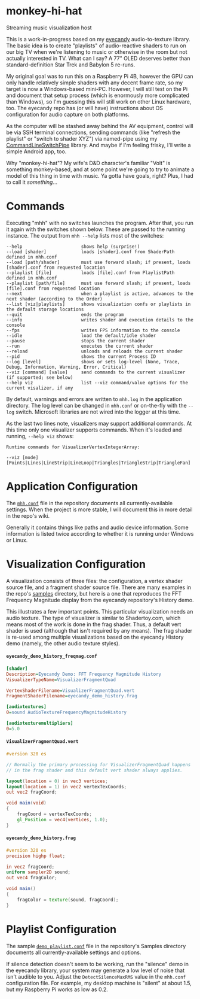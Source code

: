 # monkey-hi-hat
Streaming music visualization host

This is a work-in-progress based on my [eyecandy](https://github.com/MV10/eyecandy) audio-to-texture library. The basic idea is to create "playlists" of audio-reactive shaders to run on our big TV when we're listening to music or otherwise in the room but not actually interested in TV. What can I say? A 77" OLED deserves better than standard-definition Star Trek and Babylon 5 re-runs.

My original goal was to run this on a Raspberry Pi 4B, however the GPU can only handle relatively simple shaders with any decent frame rate, so my target is now a Windows-based mini-PC. However, I will still test on the Pi and document that setup process (which is enormously more complicated than Windows), so I'm guessing this will still work on other Linux hardware, too. The eyecandy repo has (or will have) instructions about OS configuration for audio capture on both platforms.

As the computer will be stashed away behind the AV equipment, control will be via SSH terminal connections, sending commands (like "refresh the playlist" or "switch to shader XYZ") via named-pipe using my [CommandLineSwitchPipe](https://github.com/MV10/CommandLineSwitchPipe) library. And maybe if I'm feeling frisky, I'll write a simple Android app, too.

Why "monkey-hi-hat"? My wife's D&D character's familiar "Volt" is something monkey-based, and at some point we're going to try to animate a model of this thing in time with music. Ya gotta have goals, right? Plus, I had to call it _something_...

# Commands

Executing "mhh" with no switches launches the program. After that, you run it again with the switches shown below. These are passed to the running instance. The output from `mhh --help` lists most of the switches:

```
--help                      shows help (surprise!)
--load [shader]             loads [shader].conf from ShaderPath defined in mhh.conf
--load [path/shader]        must use forward slash; if present, loads [shader].conf from requested location
--playlist [file]           loads [file].conf from PlaylistPath defined in mhh.conf
--playlist [path/file]      must use forward slash; if present, loads [file].conf from requested location
--next                      when a playlist is active, advances to the next shader (according to the Order)
--list [viz|playlists]      shows visualization confs or playlists in the default storage locations
--quit                      ends the program
--info                      writes shader and execution details to the console
--fps                       writes FPS information to the console
--idle                      load the default/idle shader
--pause                     stops the current shader
--run                       executes the current shader
--reload                    unloads and reloads the current shader
--pid                       shows the current Process ID
--log [level]               shows or sets log-level (None, Trace, Debug, Information, Warning, Error, Critical)
--viz [command] [value]     send commands to the current visualizer (if supported; see below)
--help viz                  list --viz command/value options for the current visalizer, if any
```

By default, warnings and errors are written to `mhh.log` in the application directory. The log level can be changed in `mhh.conf` or on-the-fly with the `--log` switch. Microsoft libraries are not wired into the logger at this time.

As the last two lines note, visualizers may support additional commands. At this time only one visualizer supports commands. When it's loaded and running, `--help viz` shows:

```
Runtime commands for VisualizerVertexIntegerArray:

--viz [mode] [Points|Lines|LineStrip|LineLoop|Triangles|TriangleStrip|TriangleFan]
```

# Application Configuration

The [`mhh.conf`](https://github.com/MV10/monkey-hi-hat/blob/master/mhh/mhh/mhh.conf) file in the repository documents all currently-available settings. When the project is more stable, I will document this in more detail in the repo's wiki.

Generally it contains things like paths and audio device information. Some information is listed twice according to whether it is running under Windows or Linux.

# Visualization Configuration

A visualization consists of three files: the configuration, a vertex shader source file, and a fragment shader source file. There are many examples in the repo's [samples](https://github.com/MV10/monkey-hi-hat/tree/master/samples) directory, but here is a one that reproduces the FFT Frequency Magnitude display from the eyecandy repository's History demo.

This illustrates a few important points. This particular visualization needs an audio texture. The type of visualizer is similar to Shadertoy.com, which means most of the work is done in the frag shader. Thus, a default vert shader is used (although that isn't required by any means). The frag shader is re-used among multiple visualizations based on the eyecandy History demo (namely, the other audio texture styles).

#### ```eyecandy_demo_history_freqmag.conf```

```ini
[shader]
Description=Eyecandy Demo: FFT Frequency Magnitude History
VisualizerTypeName=VisualizerFragmentQuad

VertexShaderFilename=VisualizerFragmentQuad.vert
FragmentShaderFilename=eyecandy_demo_history.frag

[audiotextures]
0=sound AudioTextureFrequencyMagnitudeHistory

[audiotexturemultipliers]
0=5.0
```

#### ```VisualizerFragmentQuad.vert```

```glsl
#version 320 es

// Normally the primary processing for VisualizerFragmentQuad happens
// in the frag shader and this default vert shader always applies.

layout(location = 0) in vec3 vertices;
layout(location = 1) in vec2 vertexTexCoords;
out vec2 fragCoord;

void main(void)
{
    fragCoord = vertexTexCoords;
    gl_Position = vec4(vertices, 1.0);
}
```

#### ```eyecandy_demo_history.frag```

```glsl
#version 320 es
precision highp float;

in vec2 fragCoord;
uniform sampler2D sound;
out vec4 fragColor;

void main()
{
    fragColor = texture(sound, fragCoord);
}
```

# Playlist Configuration

The sample [`demo_playlist.conf`](https://github.com/MV10/monkey-hi-hat/tree/master/samples/demo_playlist.conf) file in the repository's Samples directory documents all currently-available settings and options.

If silence detection doesn't seem to be working, run the "silence" demo in the eyecandy library, your system may generate a low level of noise that isn't audible to you. Adjust the `DetectSilenceMaxRMS` value in the `mhh.conf` configuration file. For example, my desktop machine is "silent" at about 1.5, but my Raspberry Pi works as low as 0.2. 

